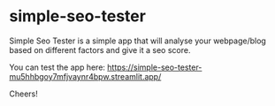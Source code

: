 # simple-seo-tester

Simple Seo Tester is a simple app that will analyse your webpage/blog based on different factors and give it a seo score.

You can test the app here:
https://simple-seo-tester-mu5hhbgoy7mfjvaynr4bpw.streamlit.app/

Cheers!
